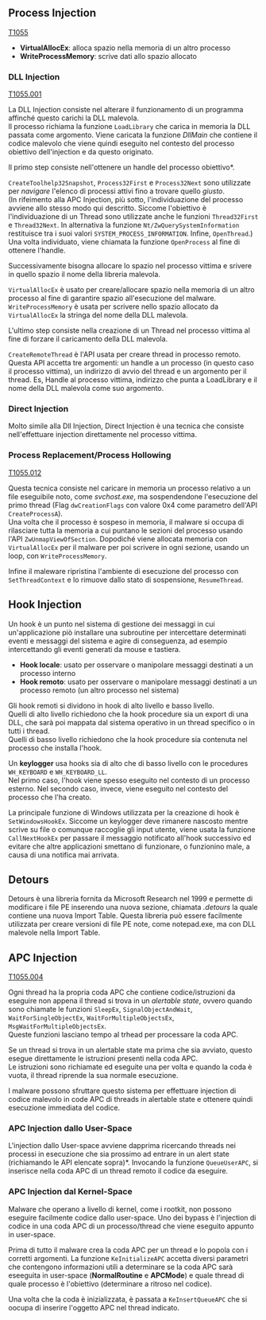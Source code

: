 ## Process Injection
[T1055](https://attack.mitre.org/techniques/T1055/)

- **VirtualAllocEx**: alloca spazio nella memoria di un altro processo  
- **WriteProcessMemory**: scrive dati allo spazio allocato  

### DLL Injection
[T1055.001](https://attack.mitre.org/techniques/T1055/001/)

La DLL Injection consiste nel alterare il funzionamento di un programma affinché questo carichi la DLL malevola.  
Il processo richiama la funzione `LoadLibrary` che carica in memoria la DLL passata come argomento. Viene caricata la funzione *DllMain* che contiene il codice malevolo che viene quindi eseguito nel contesto del processo obiettivo dell'injection e da questo originato.

Il primo step consiste nell'ottenere un handle del processo obiettivo*.

`CreateToolhelp32Snapshot`, `Process32First` e `Process32Next` sono utilizzate per *navigare* l'elenco di processi attivi fino a trovare quello *giusto*.  
(In rifeimento alla APC Injection, più sotto, l'individuazione del processo avviene allo stesso modo qui descritto. Siccome l'obiettivo è l'individuazione di un Thread sono utilizzate anche le funzioni `Thread32First` e `Thread32Next`. In alternativa la funzione `Nt/ZwQuerySystemInformation` restituisce tra i suoi valori `SYSTEM_PROCESS_INFORMATION`. Infine, `OpenThread`.)  
Una volta individuato, viene chiamata la funzione `OpenProcess` al fine di ottenere l'handle.   

Successivamente bisogna allocare lo spazio nel processo vittima e srivere in quello spazio il nome della libreria malevola.

`VirtualAllocEx` è usato per creare/allocare spazio nella memoria di un altro processo al fine di garantire spazio all'esecuzione del malware.  
`WriteProcessMemory` è usata per scrivere nello spazio allocato da `VirtualAllocEx` la stringa del nome della DLL malevola.

L'ultimo step consiste nella creazione di un Thread nel processo vittima al fine di forzare il caricamento della DLL malevola.

`CreateRemoteThread` è l'API usata per creare thread in processo remoto. Questa API accetta tre argomenti: un handle a un processo (in questo caso il processo vittima), un indirizzo di avvio del thread e un argomento per il thread. Es, Handle al processo vittima, indirizzo che punta a LoadLibrary e il nome della DLL malevola come suo argomento.  

### Direct Injection

Molto simile alla Dll Injection, Direct Injection è una tecnica che consiste nell'effettuare injection direttamente nel processo vittima.  

### Process Replacement/Process Hollowing
[T1055.012](https://attack.mitre.org/techniques/T1055/012/)

Questa tecnica consiste nel caricare in memoria un processo relativo a un file eseguibile noto, come *svchost.exe*, ma sospendendone l'esecuzione del primo thread (Flag `dwCreationFlags` con valore 0x4 come parametro dell'API `CreateProcessA`).  
Una volta che il processo è sospeso in memoria, il malware si occupa di rilasciare tutta la memoria a cui puntano le sezioni del processo usando l'API `ZwUnmapViewOfSection`. Dopodiché viene allocata memoria con `VirtualAllocEx` per il malware per poi scrivere in ogni sezione, usando un loop, con `WriteProcessMemory`.  

Infine il maleware ripristina l'ambiente di esecuzione del processo con `SetThreadContext` e lo rimuove dallo stato di sospensione, `ResumeThread`.  

## Hook Injection

Un hook è un punto nel sistema di gestione dei messaggi in cui un'applicazione piò installare una subroutine per intercettare determinati eventi e messaggi del sistema e agire di conseguenza, ad esempio intercettando gli eventi generati da mouse e tastiera.  

- **Hook locale**: usato per osservare o manipolare messaggi destinati a un processo interno  
- **Hook remoto**: usato per osservare o manipolare messaggi destinati a un processo remoto (un altro processo nel sistema)  

Gli hook remoti si dividono in hook di alto livello e basso livello.  
Quelli di alto livello richiedono che la hook procedure sia un export di una DLL, che sarà poi mappata dal sistema operativo in un thread specifico o in tutti i thread.  
Quelli di basso livello richiedono che la hook procedure sia contenuta nel processo che installa l'hook.  

Un **keylogger** usa hooks sia di alto che di basso livello con le procedures `WH_KEYBOARD` e `WH_KEYBOARD_LL`.  
Nel primo caso, l'hook viene spesso eseguito nel contesto di un processo esterno. Nel secondo caso, invece, viene eseguito nel contesto del processo che l'ha creato.  

La principale funzione di Windows utilizzata per la creazione di hook è `SetWindowsHookEx`. Siccome un keylogger deve rimanere nascosto mentre scrive su file o comunque raccoglie gli input utente, viene usata la funzione `CallNextHookEx` per passare il messaggio notificato all'hook successivo ed evitare che altre applicazioni smettano di funzionare, o funzionino male, a causa di una notifica mai arrivata.  

## Detours

Detours è una libreria fornita da Microsoft Research nel 1999 e permette di modificare i file PE inserendo una nuova sezione, chiamata *.detours* la quale contiene una nuova Import Table. Questa libreria può essere facilmente utilizzata per creare versioni di file PE note, come notepad.exe, ma con DLL malevole nella Import Table.

## APC Injection
[T1055.004](https://attack.mitre.org/techniques/T1055/004/)

Ogni thread ha la propria coda APC che contiene codice/istruzioni da eseguire non appena il thread si trova in un *alertable state*, ovvero quando sono chiamate le funzioni `SleepEx`, `SignalObjectAndWait`, `WaitForSingleObjectEx`, `WaitForMultipleObjectsEx`, `MsgWaitForMultipleObjectsEx`.  
Queste funzioni lasciano tempo al trhead per processare la coda APC.  

Se un thread si trova in un alertable state ma prima che sia avviato, questo esegue direttamente le istruzioni presenti nella coda APC.  
Le istruzioni sono richiamate ed eseguite una per volta e quando la coda è vuota, il thread riprende la sua normale esecuzione.  

I malware possono sfruttare questo sistema per effettuare injection di codice malevolo in code APC di threads in alertable state e ottenere quindi esecuzione immediata del codice.  

### APC Injection dallo User-Space  

L'injection dallo User-space avviene dapprima ricercando threads nei processi in esecuzione che sia prossimo ad entrare in un alert state (richiamando le API elencate sopra)*. Invocando la funzione `QueueUserAPC`, si inserisce nella coda APC di un thread remoto il codice da eseguire.  


### APC Injection dal Kernel-Space

Malware che operano a livello di kernel, come i rootkit, non possono eseguire facilmente codice dallo user-space. Uno dei bypass è l'injection di codice in una coda APC di un processo/thread che viene eseguito appunto in user-space.  

Prima di tutto il malware crea la coda APC per un thread e lo popola con i corretti argomenti. La funzione `KeInitializeAPC` accetta diversi parametri che contengono informazioni utili a determinare se la coda APC sarà eseeguita in user-space (**NormalRoutine** e **APCMode**) e quale thread di quale processo è l'obiettivo (determinare a ritroso nel codice).  

Una volta che la coda è inizializzata, è passata a `KeInsertQueueAPC` che si oocupa di inserire l'oggetto APC nel thread indicato.  
